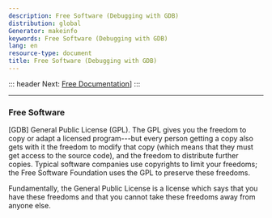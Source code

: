 ```yaml
---
description: Free Software (Debugging with GDB)
distribution: global
Generator: makeinfo
keywords: Free Software (Debugging with GDB)
lang: en
resource-type: document
title: Free Software (Debugging with GDB)
---
```

::: header
Next: [Free Documentation](Free-Documentation.html#Free-Documentation)]
:::

---

### Free Software

[GDB] General Public License (GPL). The GPL gives you the freedom to copy or adapt a licensed program---but every person getting a copy also gets with it the freedom to modify that copy (which means that they must get access to the source code), and the freedom to distribute further copies. Typical software companies use copyrights to limit your freedoms; the Free Software Foundation uses the GPL to preserve these freedoms.

Fundamentally, the General Public License is a license which says that you have these freedoms and that you cannot take these freedoms away from anyone else.
